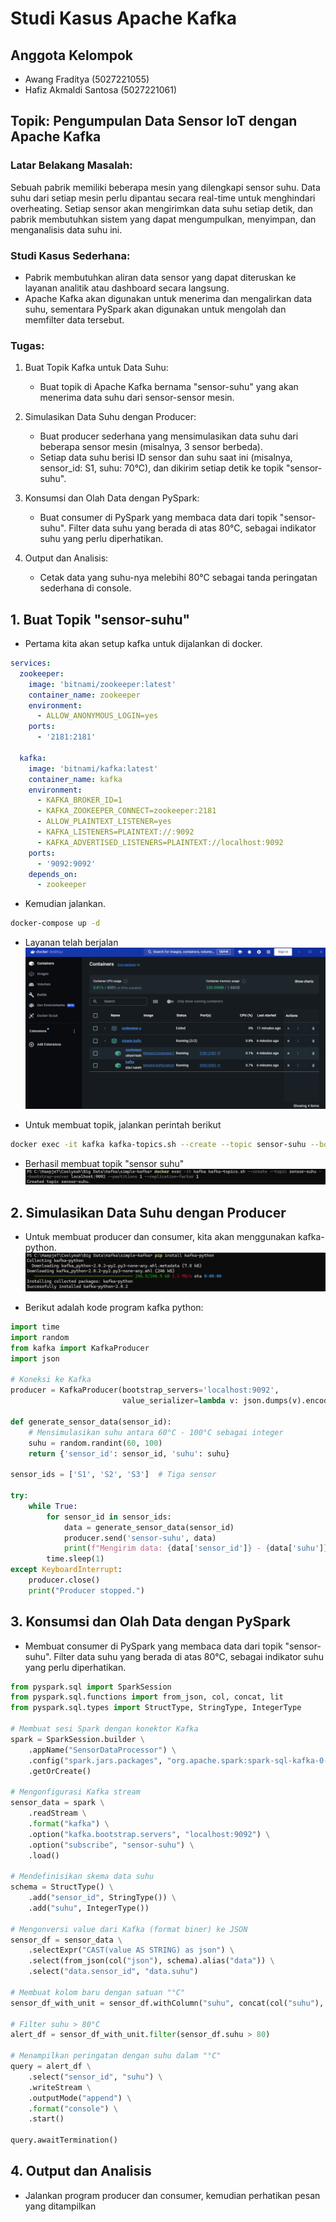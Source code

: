 # Studi Kasus Apache Kafka

## Anggota Kelompok
- Awang Fraditya (5027221055)
- Hafiz Akmaldi Santosa (5027221061)

## Topik: Pengumpulan Data Sensor IoT dengan Apache Kafka

### Latar Belakang Masalah:

Sebuah pabrik memiliki beberapa mesin yang dilengkapi sensor suhu. Data suhu dari setiap mesin perlu dipantau secara real-time untuk menghindari overheating. Setiap sensor akan mengirimkan data suhu setiap detik, dan pabrik membutuhkan sistem yang dapat mengumpulkan, menyimpan, dan menganalisis data suhu ini.

### Studi Kasus Sederhana:

- Pabrik membutuhkan aliran data sensor yang dapat diteruskan ke layanan analitik atau dashboard secara langsung.
- Apache Kafka akan digunakan untuk menerima dan mengalirkan data suhu, sementara PySpark akan digunakan untuk mengolah dan memfilter data tersebut.

### Tugas:
1. Buat Topik Kafka untuk Data Suhu:
    - Buat topik di Apache Kafka bernama "sensor-suhu" yang akan menerima data suhu dari sensor-sensor mesin.

2. Simulasikan Data Suhu dengan Producer:
    - Buat producer sederhana yang mensimulasikan data suhu dari beberapa sensor mesin (misalnya, 3 sensor berbeda).
    - Setiap data suhu berisi ID sensor dan suhu saat ini (misalnya, sensor_id: S1, suhu: 70°C), dan dikirim setiap detik ke topik "sensor-suhu".

3. Konsumsi dan Olah Data dengan PySpark:
    - Buat consumer di PySpark yang membaca data dari topik "sensor-suhu".
Filter data suhu yang berada di atas 80°C, sebagai indikator suhu yang perlu diperhatikan.

4. Output dan Analisis:
    - Cetak data yang suhu-nya melebihi 80°C sebagai tanda peringatan sederhana di console.

## 1. Buat Topik "sensor-suhu"
- Pertama kita akan setup kafka untuk dijalankan di docker.
```yaml
services:
  zookeeper:
    image: 'bitnami/zookeeper:latest'
    container_name: zookeeper
    environment:
      - ALLOW_ANONYMOUS_LOGIN=yes
    ports:
      - '2181:2181'

  kafka:
    image: 'bitnami/kafka:latest'
    container_name: kafka
    environment:
      - KAFKA_BROKER_ID=1
      - KAFKA_ZOOKEEPER_CONNECT=zookeeper:2181
      - ALLOW_PLAINTEXT_LISTENER=yes
      - KAFKA_LISTENERS=PLAINTEXT://:9092
      - KAFKA_ADVERTISED_LISTENERS=PLAINTEXT://localhost:9092
    ports:
      - '9092:9092'
    depends_on:
      - zookeeper
```
- Kemudian jalankan.
```bash
docker-compose up -d
```
- Layanan telah berjalan
![alt text](img/image.png)

- Untuk membuat topik, jalankan perintah berikut

```bash
docker exec -it kafka kafka-topics.sh --create --topic sensor-suhu --bootstrap-server localhost:9092 --partitions 1 --replication-factor 1
```
- Berhasil membuat topik "sensor suhu"
![alt text](/img/image1.png)

## 2. Simulasikan Data Suhu dengan Producer

- Untuk membuat producer dan consumer, kita akan menggunakan kafka-python.
![alt text](/img/image3.png)

- Berikut adalah kode program kafka python:
```python
import time
import random
from kafka import KafkaProducer
import json

# Koneksi ke Kafka
producer = KafkaProducer(bootstrap_servers='localhost:9092',
                         value_serializer=lambda v: json.dumps(v).encode('utf-8'))

def generate_sensor_data(sensor_id):
    # Mensimulasikan suhu antara 60°C - 100°C sebagai integer
    suhu = random.randint(60, 100)
    return {'sensor_id': sensor_id, 'suhu': suhu}

sensor_ids = ['S1', 'S2', 'S3']  # Tiga sensor

try:
    while True:
        for sensor_id in sensor_ids:
            data = generate_sensor_data(sensor_id)
            producer.send('sensor-suhu', data)
            print(f"Mengirim data: {data['sensor_id']} - {data['suhu']}°C")  # Menampilkan dengan "°C"
        time.sleep(1)
except KeyboardInterrupt:
    producer.close()
    print("Producer stopped.")
```

## 3. Konsumsi dan Olah Data dengan PySpark

- Membuat consumer di PySpark yang membaca data dari topik "sensor-suhu".
Filter data suhu yang berada di atas 80°C, sebagai indikator suhu yang perlu diperhatikan.

```python
from pyspark.sql import SparkSession
from pyspark.sql.functions import from_json, col, concat, lit
from pyspark.sql.types import StructType, StringType, IntegerType

# Membuat sesi Spark dengan konektor Kafka
spark = SparkSession.builder \
    .appName("SensorDataProcessor") \
    .config("spark.jars.packages", "org.apache.spark:spark-sql-kafka-0-10_2.12:3.4.0") \
    .getOrCreate()

# Mengonfigurasi Kafka stream
sensor_data = spark \
    .readStream \
    .format("kafka") \
    .option("kafka.bootstrap.servers", "localhost:9092") \
    .option("subscribe", "sensor-suhu") \
    .load()

# Mendefinisikan skema data suhu
schema = StructType() \
    .add("sensor_id", StringType()) \
    .add("suhu", IntegerType())

# Mengonversi value dari Kafka (format biner) ke JSON
sensor_df = sensor_data \
    .selectExpr("CAST(value AS STRING) as json") \
    .select(from_json(col("json"), schema).alias("data")) \
    .select("data.sensor_id", "data.suhu")

# Membuat kolom baru dengan satuan "°C"
sensor_df_with_unit = sensor_df.withColumn("suhu", concat(col("suhu"), lit("°C")))

# Filter suhu > 80°C
alert_df = sensor_df_with_unit.filter(sensor_df.suhu > 80)

# Menampilkan peringatan dengan suhu dalam "°C"
query = alert_df \
    .select("sensor_id", "suhu") \
    .writeStream \
    .outputMode("append") \
    .format("console") \
    .start()

query.awaitTermination()
```

## 4. Output dan Analisis

- Jalankan program producer dan consumer, kemudian perhatikan pesan yang ditampilkan